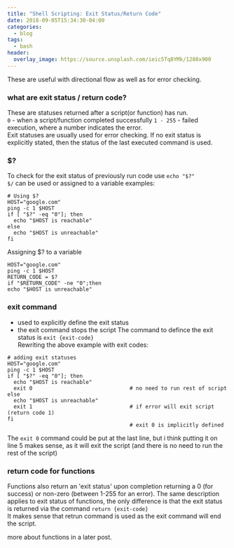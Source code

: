 ```yaml
---
title: "Shell Scripting: Exit Status/Return Code"
date: 2018-09-05T15:34:30-04:00
categories:
  - blog
tags:
  - bash
header:
  overlay_image: https://source.unsplash.com/ieic5Tq8YMk/1280x900
---
```


These are useful with directional flow as well as for error checking.

### what are exit status / return code?
These are statuses returned after a script(or function) has run. <br>
`0` - when a script/function completed successfully
`1 - 255` - failed execution, where a number indicates the error. <br>
Exit statuses are usually used for error checking.
If no exit status is explicitly stated, then the status of the last executed command is used.

### $?
To check for the exit status of previously run code use `echo "$?"`<br>
`$/` can be used or assigned to a variable
examples:
```
# Using $?                            
HOST="google.com"                     
ping -c 1 $HOST                       
if [ "$?" -eq "0"]; then              
  echo "$HOST is reachable"           
else                                  
  echo "$HOST is unreachable"        
fi                                   
```
Assigning $? to a variable
```
HOST="google.com"
ping -c 1 $HOST
RETURN_CODE = $?
if "$RETURN_CODE" -ne "0";then
echo "$HOST is unreachable"
```
### exit command
- used to explicitly define the exit status
- the exit command stops the script
The command to defince the exit status is `exit {exit-code}`<br>
Rewriting the above example with exit codes:

```
# adding exit statuses                            
HOST="google.com"                     
ping -c 1 $HOST                       
if [ "$?" -eq "0"]; then              
  echo "$HOST is reachable"
  exit 0                               # no need to run rest of script            
else                                  
  echo "$HOST is unreachable"    
  exit 1                               # if error will exit script (return code 1)
fi
                                       # exit 0 is implicitly defined
```

The `exit 0` command could be put at the last line, but i think putting it on line 5 makes sense,
 as it will exit the script (and there is no need to run the rest of the script)

### return code for functions
Functions also return an 'exit status' upon completion returning a 0 (for success) or non-zero (between 1-255 for an error).
The same description applies to exit status of functions, the only difference is that the exit status is returned via the command `return {exit-code}`<br>
It makes sense that retrun command is used as the exit command will end the script.

more about functions in a later post.
